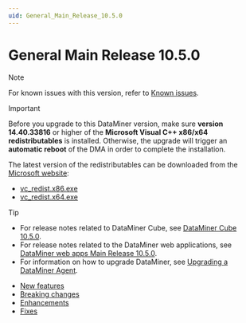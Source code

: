 ```yaml
---
uid: General_Main_Release_10.5.0
---
```


# General Main Release 10.5.0

> [!NOTE]
> For known issues with this version, refer to [Known issues](xref:Known_issues).

> [!IMPORTANT]
> Before you upgrade to this DataMiner version, make sure **version 14.40.33816** or higher of the **Microsoft Visual C++ x86/x64 redistributables** is installed. Otherwise, the upgrade will trigger an **automatic reboot** of the DMA in order to complete the installation.
>
> The latest version of the redistributables can be downloaded from the [Microsoft website](https://learn.microsoft.com/en-us/cpp/windows/latest-supported-vc-redist?view=msvc-170#latest-microsoft-visual-c-redistributable-version):
>
> - [vc_redist.x86.exe](https://aka.ms/vs/17/release/vc_redist.x86.exe)
> - [vc_redist.x64.exe](https://aka.ms/vs/17/release/vc_redist.x64.exe)

> [!TIP]
>
> - For release notes related to DataMiner Cube, see [DataMiner Cube 10.5.0](xref:Cube_Main_Release_10.5.0).
> - For release notes related to the DataMiner web applications, see [DataMiner web apps Main Release 10.5.0](xref:Web_apps_Main_Release_10.5.0).
> - For information on how to upgrade DataMiner, see [Upgrading a DataMiner Agent](xref:Upgrading_a_DataMiner_Agent).

- [New features](xref:General_Main_Release_10.5.0_new_features)
- [Breaking changes](xref:General_Main_Release_10.5.0_breaking_changes)
- [Enhancements](xref:General_Main_Release_10.5.0_enhancements)
- [Fixes](xref:General_Main_Release_10.5.0_fixes)
